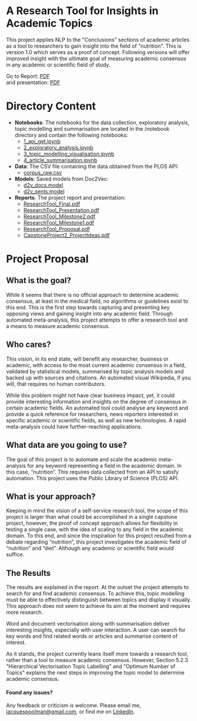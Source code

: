 # A Research Tool for Insights in Academic Topics

This project applies NLP to the "Conclusions" sections of academic articles as a tool to researchers to gain insight into the field of "nutrition".  This is version 1.0 which serves as a proof of concept. Following versions will offer improved insight with the ultimate goal of measuring academic consensus in any academic or scientific field of study.

Go to Report: [PDF](https://github.com/jacqpool/academic_consensus/blob/master/reports/ResearchTool_Final.pdf)  
and presentation: [PDF](https://github.com/jacqpool/academic_consensus/blob/master/reports/ResearchTool_Presentation.pdf)

#
# Directory Content

- **Notebooks**: The notebooks for the data collection, exploratory analysis, topic modelling and summarisation are located in the /notebook directory and contain the following notebooks:
  - [1_api_get.ipynb](https://github.com/jacqpool/academic_consensus/blob/master/notebooks/1_api_get.ipynb)
  - [2_exploratory_analysis.ipynb](https://github.com/jacqpool/academic_consensus/blob/master/notebooks/2_exploratory_analysis.ipynb)
  - [3_topic_modelling_visualisation.ipynb](https://github.com/jacqpool/academic_consensus/blob/master/notebooks/3_topic_modelling_visualisation.ipynb)
  - [4_article_summarisation.ipynb](https://github.com/jacqpool/academic_consensus/blob/master/notebooks/4_article_summarisation.ipynb)
- **Data**: The CSV file containing the data obtained from the PLOS API:
  - [corpus_raw.csv](https://github.com/jacqpool/academic_consensus/blob/master/data/interim/corpus_raw.csv)
- **Models**: Saved models from Doc2Vec:
  - [d2v_docs.model](https://github.com/jacqpool/academic_consensus/blob/master/models/d2v_docs.model)
  - [d2v_sents.model](https://github.com/jacqpool/academic_consensus/blob/master/models/d2v_sents.model)
- **Reports**: The project report and presentation:
  - [ResearchTool_Final.pdf](https://github.com/jacqpool/academic_consensus/blob/master/reports/ResearchTool_Final.pdf)
  - [ResearchTool_Presentation.pdf](https://github.com/jacqpool/academic_consensus/blob/master/reports/ResearchTool_Presentation.pdf)
  - [ResearchTool_Milestone2.pdf](https://github.com/jacqpool/academic_consensus/blob/master/reports/ResearchTool_Milestone2.pdf)
  - [ResearchTool_Milestone1.pdf](https://github.com/jacqpool/academic_consensus/blob/master/reports/ResearchTool_Milestone1.pdf)
  - [ResearchTool_Proposal.pdf](https://github.com/jacqpool/academic_consensus/blob/master/reports/ResearchTool_Proposal.pdf)
  - [CapstoneProject2_ProjectIdeas.pdf](https://github.com/jacqpool/academic_consensus/blob/master/reports/CapstoneProject2_ProjectIdeas.pdf)

#
# Project Proposal

## **What is the goal?**

While it seems that there is no official approach to determine academic consensus, at least in the medical field, no algorithms or guidelines exist to this end. This is the first step towards capturing and presenting key opposing views and gaining insight into any academic field. Through automated meta-analysis, this project attempts to offer a research tool and a means to measure academic consensus. 

## **Who cares?**

This vision, in its end state, will benefit any researcher, business or academic, with access to the most current academic consensus in a field, validated by statistical models, summarised by topic analysis models and backed up with sources and citations. An automated visual Wikipedia, if you will, that requires no human contributors.

While this problem might not have clear business impact, yet, it could provide interesting information and insights on the degree of consensus in certain academic fields. An automated tool could analyse any keyword and provide a quick reference for researchers, news reporters interested in specific academic or scientific fields, as well as new technologies. A rapid meta-analysis could have further-reaching applications.

## **What data are you going to use?**

The goal of this project is to automate and scale the academic meta-analysis for any keyword representing a field in the academic domain. In this case, “nutrition”. This requires data collected from an API to satisfy automation. This project uses the Public Library of Science (PLOS) API.

## **What is your approach?**

Keeping in mind the vision of a self-service research tool, the scope of this project is larger than what could be accomplished in a single capstone project, however, the proof of concept approach allows for flexibility in testing a single case, with the idea of scaling to any field in the academic domain. To this end, and since the inspiration for this project resulted from a debate regarding “nutrition”, this project investigates the academic field of “nutrition” and “diet”. Although any academic or scientific field would suffice.

## **The Results**

The results are explained in the report. At the outset the project attempts to search for and find academic consensus. To achieve this, topic modelling must be able to effectively distinguish between topics and display it visually. This approach does not seem to achieve its aim at the moment and requires more research. 

Word and document vectorisation along with summarisation deliver interesting insights, especially with user interaction. A user can search for key words and find related words or articles and summarise content of interest. 

As it stands, the project currently leans itself more towards a research tool, rather than a tool to measure academic consensus. However, Section  5.2.3 "Hierarchical Vectorisation Topic Labelling" and "Optimum Number of Topics" explains the next steps in improving the topic model to determine academic consensus. 


#### **Found any issues?**

Any feedback or criticism is welcome. Please email me, [jacquespoolman@gmail.com](mailto:jacquespoolman@gmail.com), or find me on [LinkedIn](https://www.linkedin.com/in/jacques-poolman-a895331b).